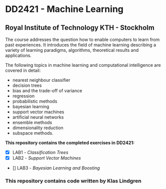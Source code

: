 # DD2421 - Machine Learning

## Royal Institute of Technology KTH - Stockholm

The course addresses the question how to enable computers to learn from past experiences. It introduces the field of machine learning describing a variety of learning paradigms, algorithms, theoretical results and applications.

The following topics in machine learning and computational intelligence are covered in detail:

- nearest neighbour classifier
- decision trees
- bias and the trade-off of variance
- regression
- probabilistic methods
- bayesian learning
- support vector machines
- artificial neural networks
- ensemble methods
- dimensionality reduction
- subspace methods.

__This repository contains the completed exercises in DD2421:__

- [x] LAB1 - _Classification Trees_
- [x] LAB2 - _Support Vector Machines_
- [] LAB3 - _Bayesian Learning and Boosting_

### This repository contains code written by Klas Lindgren

